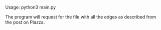 Usage: python3 main.py

The program will request for the file with all the edges as described from the post on Piazza.
